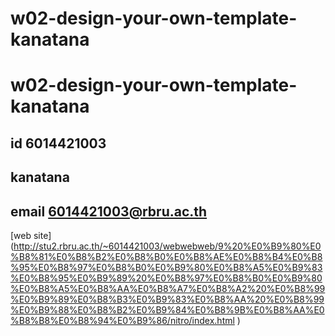 # w02-design-your-own-template-kanatana
# w02-design-your-own-template-kanatana
## id 6014421003
## kanatana
## email 6014421003@rbru.ac.th

[web site]
(http://stu2.rbru.ac.th/~6014421003/webwebweb/9%20%E0%B9%80%E0%B8%81%E0%B8%B2%E0%B8%B0%E0%B8%AE%E0%B8%B4%E0%B8%95%E0%B8%97%E0%B8%B0%E0%B9%80%E0%B8%A5%E0%B9%83%E0%B8%95%E0%B9%89%20%E0%B8%97%E0%B8%B0%E0%B9%80%E0%B8%A5%E0%B8%AA%E0%B8%A7%E0%B8%A2%20%E0%B8%99%E0%B9%89%E0%B8%B3%E0%B9%83%E0%B8%AA%20%E0%B8%99%E0%B9%88%E0%B8%B2%E0%B9%84%E0%B8%9B%E0%B8%AA%E0%B8%B8%E0%B8%94%E0%B9%86/nitro/index.html
)
